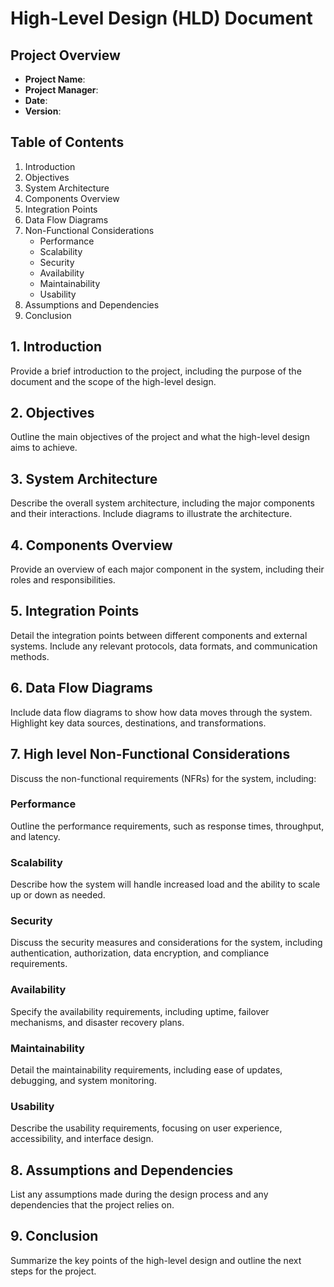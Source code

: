 # High-Level Design (HLD) Document

## Project Overview
- **Project Name**: 
- **Project Manager**: 
- **Date**: 
- **Version**: 

## Table of Contents
1. Introduction
2. Objectives
3. System Architecture
4. Components Overview
5. Integration Points
6. Data Flow Diagrams
7. Non-Functional Considerations
    - Performance
    - Scalability
    - Security
    - Availability
    - Maintainability
    - Usability
8. Assumptions and Dependencies
9. Conclusion

## 1. Introduction
Provide a brief introduction to the project, including the purpose of the document and the scope of the high-level design.

## 2. Objectives
Outline the main objectives of the project and what the high-level design aims to achieve.

## 3. System Architecture
Describe the overall system architecture, including the major components and their interactions. Include diagrams to illustrate the architecture.

## 4. Components Overview
Provide an overview of each major component in the system, including their roles and responsibilities.

## 5. Integration Points
Detail the integration points between different components and external systems. Include any relevant protocols, data formats, and communication methods.

## 6. Data Flow Diagrams
Include data flow diagrams to show how data moves through the system. Highlight key data sources, destinations, and transformations.

## 7. High level Non-Functional Considerations
Discuss the non-functional requirements (NFRs) for the system, including:

### Performance
Outline the performance requirements, such as response times, throughput, and latency.

### Scalability
Describe how the system will handle increased load and the ability to scale up or down as needed.

### Security
Discuss the security measures and considerations for the system, including authentication, authorization, data encryption, and compliance requirements.

### Availability
Specify the availability requirements, including uptime, failover mechanisms, and disaster recovery plans.

### Maintainability
Detail the maintainability requirements, including ease of updates, debugging, and system monitoring.

### Usability
Describe the usability requirements, focusing on user experience, accessibility, and interface design.

## 8. Assumptions and Dependencies
List any assumptions made during the design process and any dependencies that the project relies on.

## 9. Conclusion
Summarize the key points of the high-level design and outline the next steps for the project.
